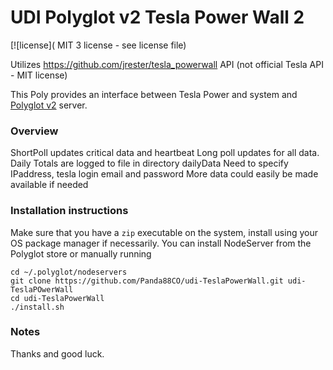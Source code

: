 # UDI Polyglot v2 Tesla Power Wall 2

[![license]( MIT 3 license - see license file)

Utilizes https://github.com/jrester/tesla_powerwall API (not official Tesla API - MIT license)

This Poly provides an interface between Tesla Power and system and [Polyglot v2](https://github.com/UniversalDevicesInc/polyglot-v2) server.

### Overview
ShortPoll updates critical data and  heartbeat
Long poll updates for all data.  
Daily Totals are logged to file in directory dailyData
Need to specify IPaddress, tesla login email and password
More data could easily be made available if needed


### Installation instructions
Make sure that you have a `zip` executable on the system, install using your OS package manager if necessarily.
You can install NodeServer from the Polyglot store or manually running
```
cd ~/.polyglot/nodeservers
git clone https://github.com/Panda88CO/udi-TeslaPowerWall.git udi-TeslaPOwerWall
cd udi-TeslaPowerWall
./install.sh
``` 

### Notes


Thanks and good luck.

